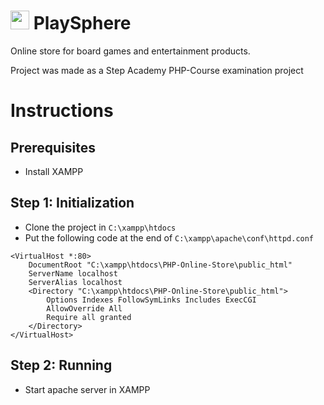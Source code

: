 <h1> <img src="https://github.com/user-attachments/assets/2eec6106-12b0-485e-9e53-31cc3ef62725" width="30" height="30" /> PlaySphere </h1>

Online store for board games and entertainment products.

Project was made as a Step Academy PHP-Course examination project

# Instructions

## Prerequisites

- Install XAMPP

## Step 1: Initialization

- Clone the project in `C:\xampp\htdocs`
- Put the following code at the end of `C:\xampp\apache\conf\httpd.conf`

```
<VirtualHost *:80>
    DocumentRoot "C:\xampp\htdocs\PHP-Online-Store\public_html"
    ServerName localhost
    ServerAlias localhost
    <Directory "C:\xampp\htdocs\PHP-Online-Store\public_html">
        Options Indexes FollowSymLinks Includes ExecCGI
        AllowOverride All
        Require all granted
    </Directory>
</VirtualHost>
```

## Step 2: Running

- Start apache server in XAMPP
